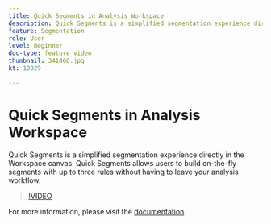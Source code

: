 ```yaml
---
title: Quick Segments in Analysis Workspace
description: Quick Segments is a simplified segmentation experience directly in the Workspace canvas. Quick Segments allows users to build on-the-fly segments with up to three rules without having to leave your analysis workflow.
feature: Segmentation
role: User
level: Beginner
doc-type: feature video
thumbnail: 341466.jpg
kt: 10029

---
```


# Quick Segments in Analysis Workspace

Quick Segments is a simplified segmentation experience directly in the Workspace canvas. Quick Segments allows users to build on-the-fly segments with up to three rules without having to leave your analysis workflow.

>[!VIDEO](https://video.tv.adobe.com/v/341466/?quality=12&learn=on)

For more information, please visit the [documentation](https://experienceleague.adobe.com/docs/analytics/analyze/analysis-workspace/components/segments/quick-segments.html).
